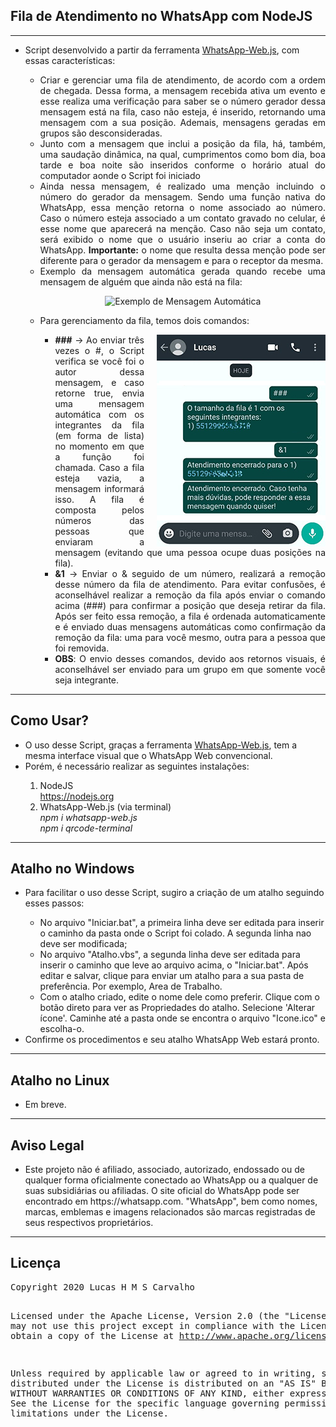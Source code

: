 <body>
    <h2>Fila de Atendimento no WhatsApp com NodeJS</h2>
    <hr>
    <ul>
        <li>Script desenvolvido a partir da ferramenta <a href="https://github.com/pedroslopez/whatsapp-web.js" target="_blank">WhatsApp-Web.js</a>, com essas características:</li>
        <ul>
            <li align="justify">Criar e gerenciar uma fila de atendimento, de acordo com a ordem de chegada. Dessa forma, a mensagem recebida ativa um evento e esse realiza uma verificação para saber se o número gerador dessa mensagem está na fila, caso não esteja, é inserido, retornando uma mensagem com a sua posição. Ademais, mensagens geradas em grupos são desconsideradas.</li>
            <li align="justify">Junto com a mensagem que inclui a posição da fila, há, também, uma saudação dinâmica, na qual, cumprimentos como bom dia, boa tarde e boa noite são inseridos conforme o horário atual do computador aonde o Script foi iniciado</li>
            <li align="justify">Ainda nessa mensagem, é realizado uma menção incluindo o número do gerador da mensagem. Sendo uma função nativa do WhatsApp, essa menção retorna o nome associado ao número. Caso o número esteja associado a um contato gravado no celular, é esse nome que aparecerá na menção. Caso não seja um contato, será exibido o nome que o usuário inseriu ao criar a conta do WhatsApp. <strong>Importante:</strong> o nome que resulta dessa menção pode ser diferente para o gerador da mensagem e para o receptor da mesma.</li>
            <li align="justify">Exemplo da mensagem automática gerada quando recebe uma mensagem de alguém que ainda não está na fila:</li>
            <p align="center"><img src="Imagens/Exemplo_Mensagem_Automática.jpg" alt="Exemplo de Mensagem Automática"></p>
            <li>Para gerenciamento da fila, temos dois comandos:</li>
            <ul>
                <img src="Imagens/Exemplos_Comandos_Controle.jpg" align="right" style="margin-left: 20px;" alt="Exemplos de Comandos de Controle"/>    
                <li align="justify"><strong>###</strong> -> Ao enviar três vezes o #, o Script verifica se você foi o autor dessa mensagem, e caso retorne true, envia uma mensagem automática com os integrantes da fila (em forma de lista) no momento em que a função foi chamada. Caso a fila esteja vazia, a mensagem informará isso. A fila é composta pelos números das pessoas que enviaram a mensagem (evitando que uma pessoa ocupe duas posições na fila).</li>
                <li align="justify"><strong>&1</strong> -> Enviar o & seguido de um número, realizará a remoção desse número da fila de atendimento. Para evitar confusões, é aconselhável realizar a remoção da fila após enviar o comando acima (###) para confirmar a posição que deseja retirar da fila. Após ser feito essa remoção, a fila é ordenada automaticamente e é enviado duas mensagens automáticas como confirmação da remoção da fila: uma para você mesmo, outra para a pessoa que foi removida.</li>
                <li align="justify"><strong>OBS</strong>: O envio desses comandos, devido aos retornos visuais, é aconselhável ser enviado para um grupo em que somente você seja integrante.</li>
            </ul>
        </ul>
    </ul>
    <hr>
    <h2>Como Usar?</h2>
    <ul>
        <li>O uso desse Script, graças a ferramenta <a href="https://github.com/pedroslopez/whatsapp-web.js" target="_blank">WhatsApp-Web.js</a>, tem a mesma interface visual que o WhatsApp Web convencional.</li>
        <li>Porém, é necessário realizar as seguintes instalações:</li>
        <ol>
            <li>NodeJS <br />
                <a href="https://nodejs.org" target="_blank">https://nodejs.org</a>
            </li>
            <li>WhatsApp-Web.js (via terminal)<br />
                <em>npm i whatsapp-web.js</em> <br />
                <em>npm i qrcode-terminal</em>
            </li>
        </ol>
    </ul>
    <hr>
    <h2>Atalho no Windows</h2>
    <ul>
        <li>Para facilitar o uso desse Script, sugiro a criação de um atalho seguindo esses passos:</li>
        <ul>
            <li>No arquivo "Iniciar.bat", a primeira linha deve ser editada para inserir o caminho da pasta onde o Script foi colado. A segunda linha nao deve ser modificada;</li>
            <li>No arquivo "Atalho.vbs", a segunda linha deve ser editada para inserir o caminho que leve ao arquivo acima, o "Iniciar.bat". Após editar e salvar, clique para enviar um atalho para a sua pasta de preferência. Por exemplo, Area de Trabalho.</li>
            <li>Com o atalho criado, edite o nome dele como preferir. Clique com o botão direto para ver as Propriedades do atalho. Selecione 'Alterar ícone'. Caminhe até a pasta onde se encontra o arquivo "Icone.ico" e escolha-o. </li>
        </ul>
        <li>Confirme os procedimentos e seu atalho WhatsApp Web estará pronto. </li>
    </ul>
    <hr>
    <h2>Atalho no Linux</h2>
    <ul>
        <li>Em breve.</li>
    </ul>
    <hr>
    <h2>Aviso Legal</h2>
    <ul>
        <li>Este projeto não é afiliado, associado, autorizado, endossado ou de qualquer forma oficialmente conectado ao WhatsApp ou a qualquer de suas subsidiárias ou afiliadas. O site oficial do WhatsApp pode ser encontrado em https://whatsapp.com. "WhatsApp", bem como nomes, marcas, emblemas e imagens relacionados são marcas registradas de seus respectivos proprietários.</li>
    </ul>
    <hr>
    <h2>Licença</h2>
    <pre>
Copyright 2020 Lucas H M S Carvalho

Licensed under the Apache License, Version 2.0 (the "License");
you may not use this project except in compliance with the License.
You may obtain a copy of the License at http://www.apache.org/licenses/LICENSE-2.0.

Unless required by applicable law or agreed to in writing, software
distributed under the License is distributed on an "AS IS" BASIS,
WITHOUT WARRANTIES OR CONDITIONS OF ANY KIND, either express or implied.
See the License for the specific language governing permissions and
limitations under the License.
    </pre>
</body>
